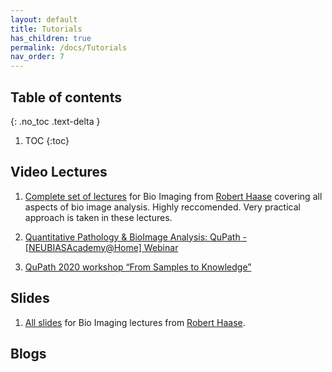 ```yaml
---
layout: default
title: Tutorials
has_children: true
permalink: /docs/Tutorials
nav_order: 7
---
```


## Table of contents
{: .no_toc .text-delta }

1. TOC
{:toc}

## Video Lectures

1. [Complete set of lectures](https://www.youtube.com/playlist?list=PL5ESQNfM5lc7SAMstEu082ivW4BDMvd0U) for Bio Imaging from [Robert Haase](https://myerslab.mpi-cbg.de/robert-haase/) covering all aspects of bio image analysis. Highly reccomended. Very practical approach is taken in these lectures.

2. [Quantitative Pathology & BioImage Analysis: QuPath - [NEUBIASAcademy@Home] Webinar](https://www.youtube.com/watch?v=4An5n6Y_rRI&feature=youtu.be)
   
3. [QuPath 2020 workshop “From Samples to Knowledge”](https://www.youtube.com/playlist?list=PLlGXRBscPbCD89fRULm4peopF57qugciN)


## Slides

1. [All slides](https://git.mpi-cbg.de/rhaase/lecture_applied_bioimage_analysis_2020) for Bio Imaging lectures from [Robert Haase](https://myerslab.mpi-cbg.de/robert-haase/).

## Blogs